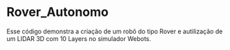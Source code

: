 # Rover_Autonomo

Esse código demonstra a criação de um robô do tipo Rover e autilização de um LIDAR 3D com 10 Layers no simulador Webots.
